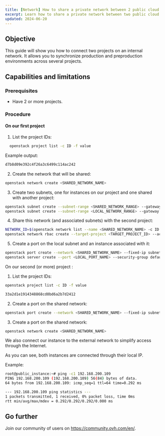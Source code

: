 ```yaml
---
title: [Network] How to share a private network between 2 public cloud projects
excerpt: Learn how to share a private network between two public cloud projects on OVH Cloud
updated: 2024-06-20
---
```


## Objective

This guide will show you how to connect two projects on an internal network. It allows you to synchronize production and preproduction environments across several projects.

## Capabilities and limitations

### Prerequisites

- Have 2 or more projects.

### Procedure

#### On our first project

1. List the project IDs:
 ```sh
   openstack project list -c ID -f value
```
Example output:

```sh
d7b8d09e392c4f26a3c6499c114ac242
```

2. Create the network that will be shared:
   
```sh
openstack network create <SHARED_NETWORK_NAME>
```

3. Create two subnets, one for instances on our project and one shared with another project:
```sh
openstack subnet create --subnet-range <SHARED_NETWORK_RANGE> --gateway none --network <SHARED_NETWORK_NAME> --allocation-pool start=<SHARED_NETWORK_DHCP_START>,end=<SHARED_NETWORK_DHCP_END> <SHARED_SUBNET_NAME>
openstack subnet create --subnet-range <LOCAL_NETWORK_RANGE> --gateway none --network <SHARED_NETWORK_NAME> --allocation-pool start=<LOCAL_NETWORK_DHCP_START>,end=<LOCAL_NETWORK_DHCP_END> <LOCAL_SUBNET_NAME>
```

4. Share this network (and associated subnets) with the second project:
```sh
NETWORK_ID=$(openstack network list --name <SHARED_NETWORK_NAME> -c ID -f value)
openstack network rbac create --target-project <TARGET_PROJECT_ID> --action access_as_shared --type network ${NETWORK_ID}
```
5. Create a port on the local subnet and an instance associated with it:
```sh
openstack port create --network <SHARED_NETWORK_NAME> --fixed-ip subnet=<LOCAL_SUBNET_NAME> <LOCAL_PORT_NAME>
openstack server create --port <LOCAL_PORT_NAME> --security-group default --key-name <KEY_NAME> <INSTANCE_NAME>
```
On our second (or more) project :

1. List the project IDs:
   
```sh
openstack project list -c ID -f value
```

```sh
33a2d1e1914348868cd0bd6a2b7d2412
```
2. Create a port on the shared network:
```sh
openstack port create --network <SHARED_NETWORK_NAME> --fixed-ip subnet=<SHARED_SUBNET_NAME> <SHARED_PORT_NAME>
```

3. Create a port on the shared network:

```sh
openstack network create <SHARED_NETWORK_NAME>
```

We also connect our instance to the external network to simplify access through the Internet.

As you can see, both instances are connected through their local IP.

Example:

```sh
root@public_instance:~# ping -c1 192.168.200.109
PING 192.168.200.109 (192.168.200.109) 56(84) bytes of data.
64 bytes from 192.168.200.109: icmp_seq=1 ttl=64 time=0.292 ms

--- 192.168.200.109 ping statistics ---
1 packets transmitted, 1 received, 0% packet loss, time 0ms
rtt min/avg/max/mdev = 0.292/0.292/0.292/0.000 ms
```

## Go further
 
Join our community of users on <https://community.ovh.com/en/>.
   
